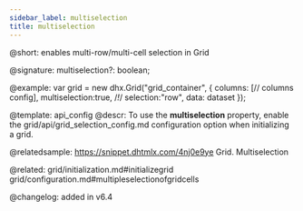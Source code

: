 ```yaml
---
sidebar_label: multiselection
title: multiselection
---          
```


@short: enables multi-row/multi-cell selection in Grid

@signature: multiselection?: boolean;

@example: 
var grid = new dhx.Grid("grid_container", {
    columns: [// columns config],
    multiselection:true, /*!*/
    selection:"row",
    data: dataset
});


@template:	api_config
@descr:
To use the **multiselection** property, enable the grid/api/grid_selection_config.md configuration option when initializing a grid.

@relatedsample: https://snippet.dhtmlx.com/4nj0e9ye	Grid. Multiselection

@related: grid/initialization.md#initializegrid
grid/configuration.md#multipleselectionofgridcells

@changelog: added in v6.4